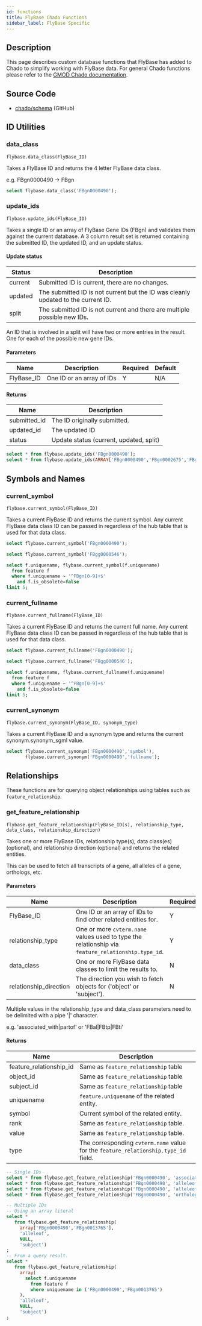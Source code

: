 ```yaml
---
id: functions
title: FlyBase Chado Functions
sidebar_label: FlyBase Specific
---
```


## Description

This page describes custom database functions that FlyBase has added to Chado to simplify
working with FlyBase data.  For general Chado functions please
refer to the [GMOD Chado documentation](http://gmod.org/wiki/Chado_Manual#DBMS_Functions).

## Source Code

* [chado/schema](https://github.com/FlyBase/chado/tree/master/schema) (GitHub)

## ID Utilities

### data_class

`flybase.data_class(FlyBase_ID)`

Takes a FlyBase ID and returns the 4 letter FlyBase data class.

e.g. FBgn0000490 -> FBgn

```sql
select flybase.data_class('FBgn0000490');
```

### update_ids

`flybase.update_ids(FlyBase_ID)`

Takes a single ID or an array of FlyBase Gene IDs (FBgn) and validates them against the current
database.  A 3 column result set is returned containing the submitted ID, the updated ID, and
an update status.

#### Update status
Status | Description
------ | -----------
current | Submitted ID is current, there are no changes.
updated | The submitted ID is not current but the ID was cleanly updated to the current ID.
split | The submitted ID is not current and there are multiple possible new IDs.

An ID that is involved in a split will have two or more entries in the result.  One for
each of the possible new gene IDs.

#### Parameters

Name | Description | Required | Default
------------ | ------------- | --------- | -----------
FlyBase_ID | One ID or an array of IDs | Y | N/A

#### Returns

Name | Description
------------ | -------------
submitted_id | The ID originally submitted.
updated_id | The updated ID
status | Update status (current, updated, split)

```sql
select * from flybase.update_ids('FBgn0000490');
select * from flybase.update_ids(ARRAY['FBgn0000490','FBgn0002675','FBgn0030866','FBgn0031810']);
```

## Symbols and Names

### current_symbol

`flybase.current_symbol(FlyBase_ID)`

Takes a current FlyBase ID and returns the current symbol.
Any current FlyBase data class ID can be passed in regardless of the hub table
that is used for that data class.

```sql
select flybase.current_symbol('FBgn0000490');
```

```sql
select flybase.current_symbol('FBgg0000546');
```

```sql
select f.uniquename, flybase.current_symbol(f.uniquename)
  from feature f
  where f.uniquename ~ '^FBgn[0-9]+$'
    and f.is_obsolete=false
limit 5;
```

### current_fullname

`flybase.current_fullname(FlyBase_ID)`

Takes a current FlyBase ID and returns the current full name.
Any current FlyBase data class ID can be passed in regardless of the hub table
that is used for that data class.

```sql
select flybase.current_fullname('FBgn0000490');
```

```sql
select flybase.current_fullname('FBgg0000546');
```

```sql
select f.uniquename, flybase.current_fullname(f.uniquename)
  from feature f
  where f.uniquename ~ '^FBgn[0-9]+$'
    and f.is_obsolete=false
limit 5;
```

### current_synonym

`flybase.current_synonym(FlyBase_ID, synonym_type)`

Takes a current FlyBase ID and a synonym type and returns the current synonym.synonym_sgml
value.

```sql
select flybase.current_synonym('FBgn0000490','symbol'),
       flybase.current_synonym('FBgn0000490','fullname');
```

## Relationships

These functions are for querying object relationships using tables such as `feature_relationship`.

### get_feature_relationship

`flybase.get_feature_relationship(FlyBase_ID(s), relationship_type, data_class, relationship_direction)`

Takes one or more FlyBase IDs, relationship type(s), data class(es) (optional), and relationship direction (optional)
and returns the related entities.

This can be used to fetch all transcripts of a gene, all alleles of a gene, orthologs, etc.

#### Parameters
Name | Description | Required | Default
------------ | ------------- | --------- | -----------
FlyBase_ID | One ID or an array of IDs to find other related entities for. | Y | N/A
relationship_type | One or more `cvterm.name` values used to type the relationship via `feature_relationship.type_id`.| Y | N/A
data_class | One or more FlyBase data classes to limit the results to.| N | all data classes
relationship_direction | The direction you wish to fetch objects for ('object' or 'subject'). | N | subject

Multiple values in the relationship_type and data_class parameters need to be delimited with a pipe '|'
character.

e.g. 'associated_with|partof'  or 'FBal|FBtp|FBti'

#### Returns

Name | Description
------------ | -------------
feature_relationship_id | Same as `feature_relationship` table
object_id | Same as `feature_relationship` table
subject_id | Same as `feature_relationship` table
uniquename | `feature.uniquename` of the related entity.
symbol | Current symbol of the related entity.
rank | Same as `feature_relationship` table.
value | Same as `feature_relationship` table.
type | The corresponding `cvterm.name` value for the `feature_relationship.type_id` field.

```sql
-- Single IDs
select * from flybase.get_feature_relationship('FBgn0000490', 'associated_with|partof', 'FBti|FBtr');
select * from flybase.get_feature_relationship('FBgn0000490', 'alleleof', 'FBal');
select * from flybase.get_feature_relationship('FBgn0000490', 'alleleof', 'FBal', 'subject');
select * from flybase.get_feature_relationship('FBgn0000490', 'orthologous_to', 'FBgn|FBog');

-- Multiple IDs
-- Using an array literal
select *
   from flybase.get_feature_relationship(
     array['FBgn0000490','FBgn0013765'],
     'alleleof',
     NULL,
     'subject')
;
-- From a query result.
select *
   from flybase.get_feature_relationship(
     array(
       select f.uniquename
         from feature f
         where uniquename in ('FBgn0000490','FBgn0013765')
     ),
     'alleleof',
     NULL,
     'subject')
;
```